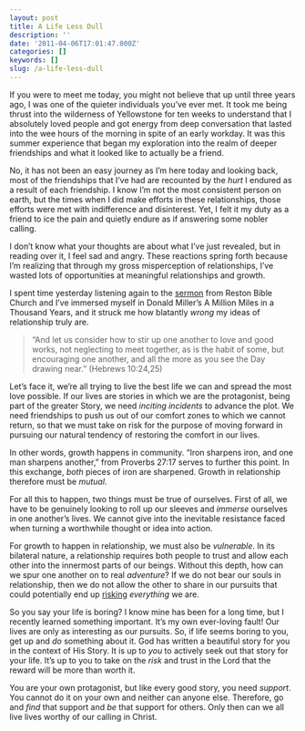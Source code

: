 ```yaml
---
layout: post
title: A Life Less Dull
description: ''
date: '2011-04-06T17:01:47.000Z'
categories: []
keywords: []
slug: /a-life-less-dull
---
```


If you were to meet me today, you might not believe that up until three years ago, I was one of the quieter individuals you’ve ever met. It took me being thrust into the wilderness of Yellowstone for ten weeks to understand that I absolutely loved people and got energy from deep conversation that lasted into the wee hours of the morning in spite of an early workday. It was this summer experience that began my exploration into the realm of deeper friendships and what it looked like to actually be a friend.

No, it has not been an easy journey as I’m here today and looking back, most of the friendships that I’ve had are recounted by the _hurt_ I endured as a result of each friendship. I know I’m not the most consistent person on earth, but the times when I did make efforts in these relationships, those efforts were met with indifference and disinterest. Yet, I felt it my duty as a friend to ice the pain and quietly endure as if answering some nobler calling.

I don’t know what your thoughts are about what I’ve just revealed, but in reading over it, I feel sad and angry. These reactions spring forth because I’m realizing that through my gross misperception of relationships, I’ve wasted lots of opportunities at meaningful relationships and growth.

I spent time yesterday listening again to the [sermon](http://www.restonbible.org/sermons/item/288-how-god-speaks) from Reston Bible Church and I’ve immersed myself in Donald Miller’s A Million Miles in a Thousand Years, and it struck me how blatantly _wrong_ my ideas of relationship truly are.

> “And let us consider how to stir up one another to love and good works, not neglecting to meet together, as is the habit of some, but encouraging one another, and all the more as you see the Day drawing near.” (Hebrews 10:24,25)

Let’s face it, we’re all trying to live the best life we can and spread the most love possible. If our lives are stories in which we are the protagonist, being part of the greater Story, we need _inciting incidents_ to advance the plot. We need friendships to push us out of our comfort zones to which we cannot return, so that we must take on risk for the purpose of moving forward in pursuing our natural tendency of restoring the comfort in our lives.

In other words, growth happens in community. “Iron sharpens iron, and one man sharpens another,” from Proverbs 27:17 serves to further this point. In this exchange, _both_ pieces of iron are sharpened. Growth in relationship therefore must be _mutual_.

For all this to happen, two things must be true of ourselves. First of all, we have to be genuinely looking to roll up our sleeves and _immerse_ ourselves in one another’s lives. We cannot give into the inevitable resistance faced when turning a worthwhile thought or idea into action.

For growth to happen in relationship, we must also be _vulnerable_. In its bilateral nature, a relationship requires both people to trust and allow each other into the innermost parts of our beings. Without this depth, how can we spur one another on to real _adventure_? If we do not bear our souls in relationship, then we do not allow the other to share in our pursuits that could potentially end up [risking](http://www.jonacuff.com/stuffchristianslike/2011/03/4725/) _everything_ we are.

So you say your life is boring? I know mine has been for a long time, but I recently learned something important. It’s my own ever-loving fault! Our lives are only as interesting as our pursuits. So, if life seems boring to you, get up and _do_ something about it. God has written a beautiful story for you in the context of His Story. It is up to _you_ to actively seek out that story for your life. It’s up to you to take on the _risk_ and trust in the Lord that the reward will be more than worth it.

You are your own protagonist, but like every good story, you need _support_. You cannot do it on your own and neither can anyone else. Therefore, go and _find_ that support and _be_ that support for others. Only then can we all live lives worthy of our calling in Christ.